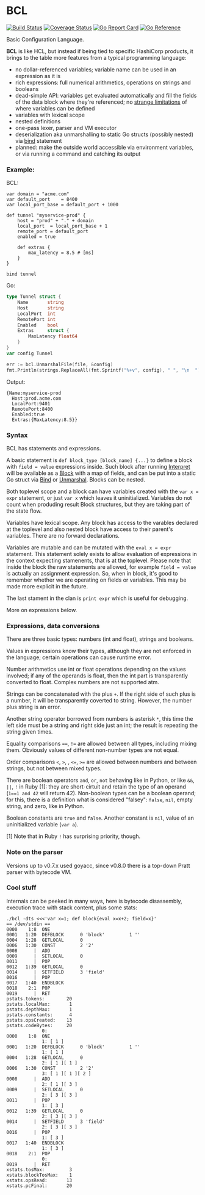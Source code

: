 BCL
===

[![Build Status](https://github.com/wkhere/bcl/actions/workflows/go.yml/badge.svg)](https://github.com/wkhere/bcl/actions/workflows/go.yml)
[![Coverage Status](https://coveralls.io/repos/github/wkhere/bcl/badge.svg?branch=master)](https://coveralls.io/github/wkhere/bcl?branch=master)
[![Go Report Card](https://goreportcard.com/badge/github.com/wkhere/bcl)](https://goreportcard.com/report/github.com/wkhere/bcl)
[![Go Reference](https://pkg.go.dev/badge/github.com/wkhere/bcl.svg)](https://pkg.go.dev/github.com/wkhere/bcl)

Basic Configuration Language.

__BCL__ is like HCL,
but instead if being tied to specific HashiCorp products, it brings to the table more features from a typical programming language:

* no dollar-referenced variables; variable name can be used in an expression
  as it is
* rich expressions: full numerical arithmetics, operations on strings and booleans
* dead-simple API: variables get evaluated automatically and fill the fields of
  the data block where they're referenced;
  no [strange limitations] of where variables can be defined
* variables with lexical scope
* nested definitions
* one-pass lexer, parser and VM executor
* deserialization aka unmarshalling to static Go structs (possibly nested) via
  [bind](NOTES.md#reflection-revamp) statement
* planned: make the outside world accessible via environment variables, or via
  running a command and catching its output

### Example:
BCL:
```hcl
var domain = "acme.com"
var default_port    = 8400
var local_port_base = default_port + 1000

def tunnel "myservice-prod" {
	host = "prod" + "." + domain
	local_port  = local_port_base + 1
	remote_port = default_port
	enabled = true

	def extras {
		max_latency = 8.5 # [ms]
	}
}

bind tunnel
```
Go:
```Go
type Tunnel struct {
	Name       string
	Host       string
	LocalPort  int
	RemotePort int
	Enabled    bool
	Extras     struct {
		MaxLatency float64
	}
}
var config Tunnel

err := bcl.UnmarshalFile(file, &config)
fmt.Println(strings.ReplaceAll(fmt.Sprintf("%+v", config), " ", "\n  "))
```
Output:
```
{Name:myservice-prod
  Host:prod.acme.com
  LocalPort:9401
  RemotePort:8400
  Enabled:true
  Extras:{MaxLatency:8.5}}
```
### Syntax

BCL has statements and expressions.

A basic statement is `def block_type [block_name] {...}` to define a block with
`field = value` expressions inside.
Such block after running [Interpret] will be available as 
a [Block] with a map of fields,
and can be put into a static Go struct via [Bind] or [Unmarshal].
Blocks can be nested.

Both toplevel scope and a block can have variables created with 
the `var x = expr` statement, or just `var x` which leaves it uninitialized.
Variables do not count when produding result Block structures, but they are
taking part of the state flow.

Variables have lexical scope. Any block has access to the varables declared
at the toplevel and also nested block have access to their parent's variables.
There are no forward declarations.

Variables are mutable and can be mutated with the `eval x = expr` statement.
This statement solely exists to allow evaluation of expressions in the context
expecting stamenents, that is at the toplevel. Please note that inside the block
the raw statements are allowed, for example `field = value` is actually
an assignment expression. So, when in block, it's good to remember whether 
we are operating on fields or variables. This may be made more explicit in the future.

The last stament in the clan is `print expr` which is useful for debugging.

More on expressions below.

### Expressions, data conversions

There are three basic types: numbers (int and float), strings and booleans.

Values in expressions know their types, although they are not enforced
in the language; certain operations can cause runtime error.

Number arithmetics use int or float operations depending on the values
involved; if any of the operands is float, then the int part is transparently
converted to float. Complex numbers are not supported atm.

Strings can be concatenated with the plus `+`. 
If the right side of such plus is a number, it will be transparently
coverted to string. However, the number plus string is an error.

Another string operator borrowed from numbers is asterisk `*`, this time
the left side must be a string and right side just an int; the result is
repeating the string given times.

Equality comparisons `==`, `!=` are allowed between all types, including mixing them.
Obviously values of different non-number types are not equal.

Order comparisons `<`, `>`, , `<=`, `>=` are allowed between numbers and between strings,
but not between mixed types.

There are boolean operators `and`, `or`, `not` behaving like in Python,
or like `&&`, `||`, `!` in Ruby [1]:
they are short-cirtuit and retain the type of an operand 
(`1==1 and 42` will return 42). Non-boolean types can be a boolean operand;
for this, there is a definition what is considered "falsey": `false`, `nil`,
empty string, and zero, like in Python.

Boolean constants are `true` and `false`.
Another constant is `nil`, value of an uninitialized variable (`var a`).

[1] Note that in Ruby `!` has surprising priority, though.


### Note on the parser

Versions up to v0.7.x used goyacc, since v0.8.0 there is a top-down Pratt parser
with bytecode VM.


### Cool stuff

Internals can be peeked in many ways, here is bytecode disassembly,
execution trace with stack content, plus some stats:
```
./bcl -dts <<<'var x=1; def block{eval x=x+2; field=x}'
== /dev/stdin ==
0000    1:8  ONE
0001   1:20  DEFBLOCK      0 'block'         1 ''
0004   1:28  GETLOCAL      0
0006   1:30  CONST         2 '2'
0008      |  ADD
0009      |  SETLOCAL      0
0011      |  POP
0012   1:39  GETLOCAL      0
0014      |  SETFIELD      3 'field'
0016      |  POP
0017   1:40  ENDBLOCK
0018    2:1  POP
0019      |  RET
pstats.tokens:        20
pstats.localMax:       1
pstats.depthMax:       1
pstats.constants:      4
pstats.opsCreated:    13
pstats.codeBytes:     20
             0: 
0000    1:8  ONE
             1: [ 1 ]
0001   1:20  DEFBLOCK      0 'block'         1 ''
             1: [ 1 ]
0004   1:28  GETLOCAL      0
             2: [ 1 ][ 1 ]
0006   1:30  CONST         2 '2'
             3: [ 1 ][ 1 ][ 2 ]
0008      |  ADD
             2: [ 1 ][ 3 ]
0009      |  SETLOCAL      0
             2: [ 3 ][ 3 ]
0011      |  POP
             1: [ 3 ]
0012   1:39  GETLOCAL      0
             2: [ 3 ][ 3 ]
0014      |  SETFIELD      3 'field'
             2: [ 3 ][ 3 ]
0016      |  POP
             1: [ 3 ]
0017   1:40  ENDBLOCK
             1: [ 3 ]
0018    2:1  POP
             0: 
0019      |  RET
xstats.tosMax:         3
xstats.blockTosMax:    1
xstats.opsRead:       13
xstats.pcFinal:       20
```


[strange limitations]: https://stackoverflow.com/a/73745980/229154
[Block]: https://pkg.go.dev/github.com/wkhere/bcl#Block
[Interpret]:  https://pkg.go.dev/github.com/wkhere/bcl#Interpret
[Bind]:       https://pkg.go.dev/github.com/wkhere/bcl#Bind
[Unmarshal]:  https://pkg.go.dev/github.com/wkhere/bcl#Unmarshal
